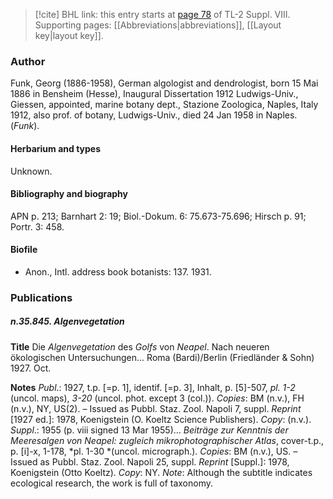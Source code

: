 > [!cite] BHL link: this entry starts at [page 78](https://www.biodiversitylibrary.org/item/103832#page/90/mode/1up) of TL-2 Suppl. VIII.
> Supporting pages: [[Abbreviations|abbreviations]], [[Layout key|layout key]].

### Author

Funk, Georg (1886-1958), German algologist and dendrologist, born 15 Mai 1886 in Bensheim (Hesse), Inaugural Dissertation 1912 Ludwigs-Univ., Giessen, appointed, marine botany dept., Stazione Zoologica, Naples, Italy 1912, also prof. of botany, Ludwigs-Univ., died 24 Jan 1958 in Naples. (*Funk*).

#### Herbarium and types

Unknown.

#### Bibliography and biography

APN p. 213; Barnhart 2: 19; Biol.-Dokum. 6: 75.673-75.696; Hirsch p. 91; Portr. 3: 458.

#### Biofile

- Anon., Intl. address book botanists: 137. 1931.

### Publications

##### n.35.845. Algenvegetation

**Title**
Die *Algenvegetation* des *Golfs* von *Neapel*. Nach neueren ökologischen Untersuchungen... Roma (Bardi)/Berlin (Friedländer & Sohn) 1927. Oct.

**Notes**
*Publ*.: 1927, t.p. \[=p. 1\], identif. \[=p. 3\], Inhalt, p. \[5\]-507, *pl. 1-2* (uncol. maps), *3-20* (uncol. phot. except 3 (col.)). *Copies*: BM (n.v.), FH (n.v.), NY, US(2). – Issued as Pubbl. Staz. Zool. Napoli 7, suppl.
*Reprint* \[1927 ed.\]: 1978, Koenigstein (O. Koeltz Science Publishers). *Copy*: (n.v.).
*Suppl*.: 1955 (p. viii signed 13 Mar 1955)... *Beiträge zur Kenntnis der Meeresalgen von Neapel: zugleich mikrophotographischer Atlas*, cover-t.p., p. \[i\]-x, 1-178, *pl. 1-30 *(uncol. micrograph.). *Copies*: BM (n.v.), US. – Issued as Pubbl. Staz. Zool. Napoli 25, suppl.
*Reprint* \[Suppl.\]: 1978, Koenigstein (Otto Koeltz). *Copy*: NY.
*Note*: Although the subtitle indicates ecological research, the work is full of taxonomy.

